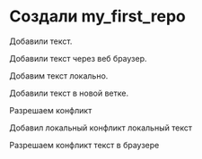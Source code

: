 # Создали my_first_repo

Добавили текст.

Добавили текст через веб браузер.

Добавим текст локально.

Добавили текст в новой ветке.

Разрешаем конфликт
 
Добавил локальный конфликт локальный текст
 
Разрешаем конфликт текст в браузере

